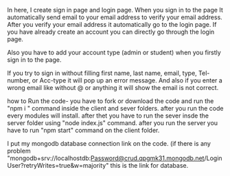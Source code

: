 In here,
I create sign in page and login page. When you sign in to the page It automatically send email to your email address to verify your email address. After you verify your email address it automatically go to the login page. If you have already create an account you can directly go through the login page.

Also you have to add your account type (admin or student) when you firstly sign in to the page.

If you try to sign in without filling first name, last name, email, type, Tel-number, or Acc-type it will pop up an error message. And also if you enter a wrong email like without @ or anything it will show the email is not correct.

how to Run the code- you have to fork or download the code and run the "npm i " command inside the client and sever folders. after you run the code every modules will install. after thet you have to run the sever insde the server folder using "node index.js" command. after you run the server you have to run "npm start" command on the client folder. 

I put my mongodb database connection link on the code. (if there is any problem "mongodb+srv://localhostdb:Password@crud.qpgmk31.mongodb.net/LoginUser?retryWrites=true&w=majority" this is the link for database.
